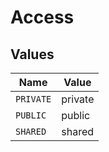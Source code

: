 # Access


## Values

| Name      | Value     |
| --------- | --------- |
| `PRIVATE` | private   |
| `PUBLIC`  | public    |
| `SHARED`  | shared    |